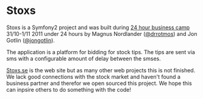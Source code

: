 Stoxs
=====

Stoxs is a Symfony2 project and was built during [24 hour business camp](http://www.24hbc.se) 31/10-1/11 2011 under 24 hours by Magnus Nordlander ([@drrotmos](http://www.twitter.com/drrotmos)) and Jon Gotlin ([@jongotlin](http://www.twitter.com/jongotlin)).

The application is a platform for bidding for stock tips. The tips are sent via sms with a configurable amount of delay between the smses.

[Stoxs.se](http://www.stoxs.se) is the web site but as many other web projects this is not finished. We lack good connections with the stock market and haven't found a business partner and therefor we open sourced this project. We hope this can inpsire others to do something with the code!